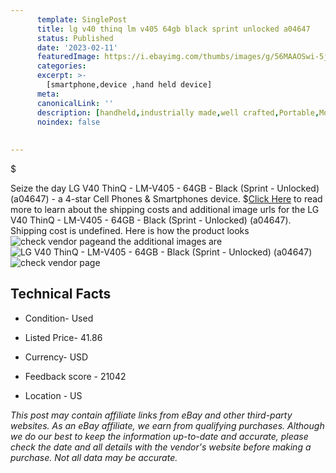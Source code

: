 ```yaml
---
      template: SinglePost
      title: lg v40 thinq lm v405 64gb black sprint unlocked a04647 
      status: Published
      date: '2023-02-11'
      featuredImage: https://i.ebayimg.com/thumbs/images/g/56MAAOSwi-5j5ip~/s-l225.jpg
      categories: 
      excerpt: >-
        [smartphone,device ,hand held device]
      meta:
      canonicalLink: ''
      description: [handheld,industrially made,well crafted,Portable,Mobile,Compact,Convenient,Lightweight,Maneuverable,Man-portable,Miniature,Carriable,Hand-held,Light,Holdable,Transportable,Mobile device,Pocket-sized,On-the-go,Wireless,Cordless,Compact size,Convenient size, smartphone,device ,hand held device]
      noindex: false
      
        
---
```

$

Seize the day LG V40 ThinQ - LM-V405 - 64GB - Black (Sprint - Unlocked) (a04647) - a 4-star Cell Phones & Smartphones device.
$[Click Here](https://www.ebay.com/itm/285071352982?hash=item425f93a496%3Ag%3A56MAAOSwi-5j5ip%7E&mkevt=1&mkcid=1&mkrid=711-53200-19255-0&campid=%253CePNCampaignId%253E&customid=%253CreferenceId%253E&toolid=10049) to read more to learn about the shipping costs and additional image urls for the LG V40 ThinQ - LM-V405 - 64GB - Black (Sprint - Unlocked) (a04647). Shipping cost is undefined. Here is how the product looks ![check vendor page](https://i.ebayimg.com/thumbs/images/g/56MAAOSwi-5j5ip~/s-l225.jpg)and the additional images are![LG V40 ThinQ - LM-V405 - 64GB - Black (Sprint - Unlocked) (a04647)](https://i.ebayimg.com/images/g/56MAAOSwi-5j5ip~/s-l1600.jpg)![check vendor page](https://origin-galleryplus.ebayimg.com/ws/web/285071352982_2_0_1/225x225.jpg,https://origin-galleryplus.ebayimg.com/ws/web/285071352982_3_0_1/225x225.jpg,https://origin-galleryplus.ebayimg.com/ws/web/285071352982_4_0_1/225x225.jpg,https://origin-galleryplus.ebayimg.com/ws/web/285071352982_5_0_1/225x225.jpg,https://origin-galleryplus.ebayimg.com/ws/web/285071352982_6_0_1/225x225.jpg)



 ## Technical Facts 



     
      

 - Condition- Used 


      

 - Listed Price- 41.86 


      

 - Currency- USD 


      

 - Feedback score - 21042 


      

 - Location - US 


      
      

 *_This post may contain affiliate links from eBay and other third-party websites. As an eBay affiliate, we earn from qualifying purchases. Although we do our best to keep the information up-to-date and accurate, please check the date and all details with the vendor's website before making a purchase. Not all data may be accurate._*






